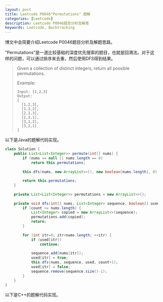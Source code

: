 ```yaml
---
layout: post
title: Leetcode P0046"Permutations" 题解
categories: [Leetcode]
description: Leetcode P0046题目分析及解答
keywords: Leetcode, Backtracking
---
```


博文中会简要介绍Leetcode P0046题目分析及解题思路。

“Permutations”是一道比较基础的深度优先搜索的题目，也就是回溯法。对于这样的问题，可以通过排序来去重，然后使用DFS得到结果。

> Given a collection of distinct integers, return all possible permutations.
> 
> Example:
> ```
> Input: [1,2,3]
> Output:
> [
>   [1,2,3],
>   [1,3,2],
>   [2,1,3],
>   [2,3,1],
>   [3,1,2],
>   [3,2,1]
> ]
> ```

以下是Java的题解代码实现。
```java
class Solution {
    public List<List<Integer>> permute(int[] nums) {
        if (nums == null || nums.length == 0)
            return this.permutations;
        
        this.dfs(nums, new ArrayList<>(), new boolean[nums.length], 0);
        
        return this.permutations;
    }
    
    private List<List<Integer>> permutations = new ArrayList<>();
    
    private void dfs(int[] nums, List<Integer> sequence, boolean[] used, int count) {
        if (count >= nums.length) {
            List<Integer> copied = new ArrayList<>(sequence);
            permutations.add(copied);
            return;
        }
        
        for (int itr=0; itr<nums.length; ++itr) {
            if (used[itr])
                continue;
            
            sequence.add(nums[itr]);
            used[itr] = true;
            this.dfs(nums, sequence, used, count+1);
            used[itr] = false;
            sequence.remove(sequence.size()-1);
        }
    }
}
```

以下是C++的题解代码实现。
```cpp

```